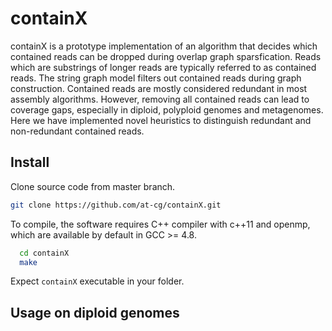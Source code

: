 containX
========================================================================

containX is a prototype implementation of an algorithm that decides which contained reads can be dropped during overlap graph sparsfication. Reads which are substrings of longer reads are typically referred to as contained reads. The string graph model filters out contained reads during graph construction. Contained reads are mostly considered redundant in most assembly algorithms. However, removing all contained reads can lead to coverage gaps, especially in diploid, polyploid genomes and metagenomes. Here we have implemented novel heuristics to distinguish redundant and non-redundant contained reads. 

## Install

Clone source code from master branch. 
  ```sh
  git clone https://github.com/at-cg/containX.git
  ```
To compile, the software requires C++ compiler with c++11 and openmp, which are available by default in GCC >= 4.8.
  ```sh
	cd containX
	make
  ```
Expect `containX` executable in your folder.

## Usage on diploid genomes


